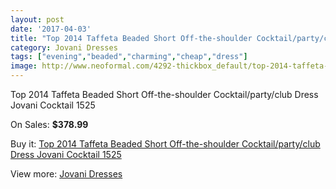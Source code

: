 ```yaml
---
layout: post
date: '2017-04-03'
title: "Top 2014 Taffeta Beaded Short Off-the-shoulder Cocktail/party/club Dress Jovani Cocktail 1525"
category: Jovani Dresses
tags: ["evening","beaded","charming","cheap","dress"]
image: http://www.neoformal.com/4292-thickbox_default/top-2014-taffeta-beaded-short-off-the-shoulder-cocktail-party-club-dress-jovani-cocktail-1525.jpg
---
```

Top 2014 Taffeta Beaded Short Off-the-shoulder Cocktail/party/club Dress Jovani Cocktail 1525

On Sales: **$378.99**
<a href="https://www.neoformal.com/en/jovani-dresses/1602-top-2014-taffeta-beaded-short-off-the-shoulder-cocktail-party-club-dress-jovani-cocktail-1525.html"><amp-img layout="responsive" width="600" height="600" src="//www.neoformal.com/4292-thickbox_default/top-2014-taffeta-beaded-short-off-the-shoulder-cocktail-party-club-dress-jovani-cocktail-1525.jpg" alt="Top 2014 Taffeta Beaded Short Off-the-shoulder Cocktail/party/club Dress Jovani Cocktail 1525 0" /></a>
<a href="https://www.neoformal.com/en/jovani-dresses/1602-top-2014-taffeta-beaded-short-off-the-shoulder-cocktail-party-club-dress-jovani-cocktail-1525.html"><amp-img layout="responsive" width="600" height="600" src="//www.neoformal.com/4293-thickbox_default/top-2014-taffeta-beaded-short-off-the-shoulder-cocktail-party-club-dress-jovani-cocktail-1525.jpg" alt="Top 2014 Taffeta Beaded Short Off-the-shoulder Cocktail/party/club Dress Jovani Cocktail 1525 1" /></a>

Buy it: [Top 2014 Taffeta Beaded Short Off-the-shoulder Cocktail/party/club Dress Jovani Cocktail 1525](https://www.neoformal.com/en/jovani-dresses/1602-top-2014-taffeta-beaded-short-off-the-shoulder-cocktail-party-club-dress-jovani-cocktail-1525.html "Top 2014 Taffeta Beaded Short Off-the-shoulder Cocktail/party/club Dress Jovani Cocktail 1525")

View more: [Jovani Dresses](https://www.neoformal.com/en/15-jovani-dresses "Jovani Dresses")